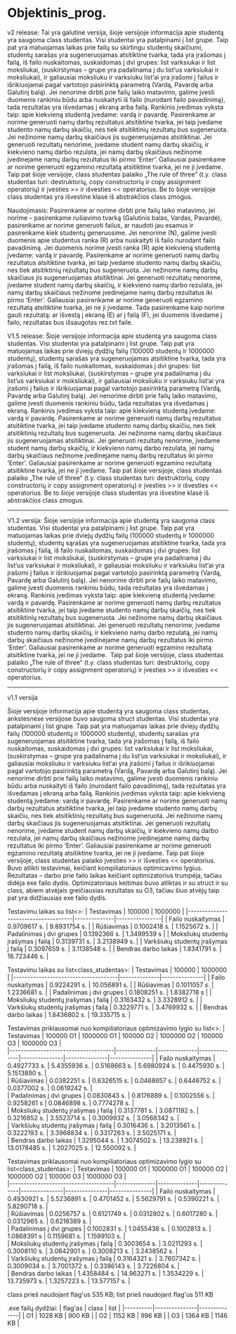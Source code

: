 # Objektinis_prog.

v2 release:
Tai yra galutinė versija, šioje versijoje informacija apie studentą yra saugoma class studentas. Visi studentai yra patalpinami į list<studentas> grupe. Taip pat yra matuojamas laikas prie failų su skirtingu studentų skaičiumi, studentų sarašas yra sugeneruojamas atsitiktine tvarka, tada yra įrašomas į failą, iš failo nuskaitomas, suskaidomas į dvi grupes: list<studentas> varksiukai ir list<studentas> moksliukai, (suskirstymas – grupe yra padalinama į du list‘us varksiukai ir moksliukai), ir galiausiai moksliuku ir varksiuku list‘ai yra įrašomi į failus ir išrikiuojamai pagal vartotojo pasirinktą parametrą (Vardą, Pavardę arba Galutinį balą). Jei nenorime dirbti prie failų laiko matavimo, galime įvesti duomenis rankiniu būdu arba nuskaityti iš failo (nurodant failo pavadinimą), tada rezultatas yra išvedamas į ekraną arba failą. Rankinis įvedimas vyksta taip: apie kiekvieną studentą įvedame: vardą ir pavardę. Pasirenkame ar norime generuoti namų darbų rezultatus atsitiktine tvarka, jei taip įvedame studento namų darbų skaičiu, nes tiek atsitiktinių rezultatų bus sugeneruota. Jei nežinome namų darbų skaičiaus jis sugeneruojamas atsitiktinai. Jei generuoti rezultatų nenorime, įvedame student namų darbų skaičių, ir kiekvieno namų darbo rezulata, jei namų darbų skaičiaus nežinome įvedinejame namų darbų rezultatus iki pirmo ‘Enter’. Galiausiai pasirenkame ar norime generuoti egzamino rezultatą atsitiktine tvarka, jei ne ji įvedame.  Taip pat šioje versijoje, class studentas palaiko „The rule of three“ (t.y. class studentas turi: destruktorių, copy constructorių ir copy assignment operatorių) ir įvesties >> ir išvesties << operatorius. Be to šioje versijoje class studentas yra išvestine klasė iš abstrakčios class zmogus. 

Naudojimasis:
Pasirenkame ar norime dirbti prie failų laiko matavimo, jei norime – pasirenkame rušiavimo tvarką (Galutinis balas, Vardas, Pavardė), pasirenkame ar norime generuoti failus, ar naudoti jau esamus ir pasirenkame kiek studentų generuosime. Jei nenorime (N), galime įvesti duomenis apie studentus ranka (R) arba nuskaityti iš failo nurodant failo pavadinimą. Jei duomenis norime įvesti ranka (R) apie kiekvieną studentą įvedame: vardą ir pavardę. Pasirenkame ar norime generuoti namų darbų rezultatus atsitiktine tvarka, jei taip įvedame studento namų darbų skaičiu, nes tiek atsitiktinių rezultatų bus sugeneruota. Jei nežinome namų darbų skaičiaus jis sugeneruojamas atsitiktinai. Jei generuoti rezultatų nenorime, įvedame student namų darbų skaičių, ir kiekvieno namų darbo rezulata, jei namų darbų skaičiaus nežinome įvedinejame namų darbų rezultatus iki pirmo ‘Enter’. Galiausiai pasirenkame ar norime generuoti egzamino rezultatą atsitiktine tvarka, jei ne ji įvedame.  Tada pasirenkame kaip norime gauti rezultatą: ar išvestą į ekraną (E) ar į failą (F), jei duomenis išvedame į failo, rezultatas bus išsaugotas rez.txt faile.


V1.5 release:
Šioje versijoje informacija apie studentą yra saugoma class studentas. Visi studentai yra patalpinami į list<studentas> grupe. Taip pat yra matuojamas laikas prie dviejų dydžių failų (100000 studentų ir 1000000 studentų), studentų sarašas yra sugeneruojamas atsitiktine tvarka, tada yra įrašomas į failą, iš failo nuskaitomas, suskaidomas į dvi grupes: list<studentas> varksiukai ir list<studentas> moksliukai, (suskirstymas – grupe yra padalinama į du list‘us varksiukai ir moksliukai), ir galiausiai moksliuku ir varksiuku list‘ai yra įrašomi į failus ir išrikiuojamai pagal vartotojo pasirinktą parametrą (Vardą, Pavardę arba Galutinį balą). Jei nenorime dirbti prie failų laiko matavimo, galime įvesti duomenis rankiniu būdu, tada rezultatas yra išvedamas į ekraną. Rankinis įvedimas vyksta taip: apie kiekvieną studentą įvedame: vardą ir pavardę. Pasirenkame ar norime generuoti namų darbų rezultatus atsitiktine tvarka, jei taip įvedame studento namų darbų skaičiu, nes tiek atsitiktinių rezultatų bus sugeneruota. Jei nežinome namų darbų skaičiaus jis sugeneruojamas atsitiktinai. Jei generuoti rezultatų nenorime, įvedame student namų darbų skaičių, ir kiekvieno namų darbo rezulata, jei namų darbų skaičiaus nežinome įvedinejame namų darbų rezultatus iki pirmo ‘Enter’. Galiausiai pasirenkame ar norime generuoti egzamino rezultatą atsitiktine tvarka, jei ne ji įvedame.  Taip pat šioje versijoje, class studentas palaiko „The rule of three“ (t.y. class studentas turi: destruktorių, copy constructorių ir copy assignment operatorių) ir įvesties >> ir išvesties << operatorius. Be to šioje versijoje class studentas yra išvestine klasė iš abstrakčios class zmogus. 

-------------------------------------------------------------------------------------------------------------------------------------------------------------------------------------

V1.2 versija:
Šioje versijoje informacija apie studentą yra saugoma class studentas. Visi studentai yra patalpinami į list<studentas> grupe. Taip pat yra matuojamas laikas prie dviejų dydžių failų (100000 studentų ir 1000000 studentų), studentų sąrašas yra sugeneruojamas atsitiktine tvarka, tada yra įrašomas į failą, iš failo nuskaitomas, suskaidomas į dvi grupes: list<studentas> varksiukai ir list<studentas> moksliukai, (suskirstymas – grupe yra padalinama į du list‘us varksiukai ir moksliukai), ir galiausiai moksliuku ir varksiuku list‘ai yra įrašomi į failus ir išrikiuojamai pagal vartotojo pasirinktą parametrą (Vardą, Pavardę arba Galutinį balą). Jei nenorime dirbti prie failų laiko matavimo, galime įvesti duomenis rankiniu būdu, tada rezultatas yra išvedamas į ekraną. Rankinis įvedimas vyksta taip: apie kiekvieną studentą įvedame: vardą ir pavardę. Pasirenkame ar norime generuoti namų darbų rezultatus atsitiktine tvarka, jei taip įvedame studento namų darbų skaičių, nes tiek atsitiktinių rezultatų bus sugeneruota. Jei nežinome namų darbų skaičiaus jis sugeneruojamas atsitiktinai. Jei generuoti rezultatų nenorime, įvedame studento namų darbų skaičių, ir kiekvieno namų darbo rezulatą, jei namų darbų skaičiaus nežinome įvedinėjame namų darbų rezultatus iki pirmo ‘Enter’. Galiausiai pasirenkame ar norime generuoti egzamino rezultatą atsitiktine tvarka, jei ne ji įvedame.  Taip pat šioje versijoje, class studentas palaiko „The rule of three“ (t.y. class studentas turi: destruktorių, copy constructorių ir copy assignment operatorių) ir įvesties >> ir išvesties << operatorius.

-----------------------------------------------------------------------------------------------------------------------------------------------------------------------------------------
v1.1 versija 

Šioje versijoje informacija apie studentą yra saugoma class studentas,  ankstesnėse versijose buvo saugoma struct studentas. Visi studentai yra patalpinami į list<studentas> grupe. Taip pat yra matuojamas laikas prie dviejų dydžių failų (100000 studentų ir 1000000 studentų), studentų sarašas yra sugeneruojamas atsitiktine tvarka, tada yra įrašomas į failą, iš failo nuskaitomas, suskaidomas į dvi grupes: list<studentas> varksiukai ir list<studentas> moksliukai, (suskirstymas – grupe yra padalinama į du list‘us varksiukai ir moksliukai), ir galiausiai moksliuku ir varksiuku list‘ai yra įrašomi į failus ir išrikiuojamai pagal vartotojo pasirinktą parametrą (Vardą, Pavardę arba Galutinį balą). Jei nenorime dirbti prie failų laiko matavimo, galime įvesti duomenis rankiniu būdu arba nuskaityti iš failo (nurodant failo pavadinimą), tada rezultatas yra išvedamas į ekraną arba failą. Rankinis įvedimas vyksta taip: apie kiekvieną studentą įvedame: vardą ir pavardę. Pasirenkame ar norime generuoti namų darbų rezultatus atsitiktine tvarka, jei taip įvedame studento namų darbų skaičiu, nes tiek atsitiktinių rezultatų bus sugeneruota. Jei nežinome namų darbų skaičiaus jis sugeneruojamas atsitiktinai. Jei generuoti rezultatų nenorime, įvedame student namų darbų skaičių, ir kiekvieno namų darbo rezulata, jei namų darbų skaičiaus nežinome įvedinejame namų darbų rezultatus iki pirmo ‘Enter’. Galiausiai pasirenkame ar norime generuoti egzamino rezultatą atsitiktine tvarka, jei ne ji įvedame.  Taip pat šioje versijoje, class studentas palaiko įvesties >> ir išvesties << operatorius. Buvo atlikti testavimai, keičiant kompiliatoriaus optimicavimo lygius. Rezultatas – darbo prie failo laikas keičiant optimizatorius trumpėja, tačiau didėja exe failo dydis. Optimizatoriaus keitimas buvo atliktas ir su struct ir su class, abiem atvėjais greičiausias rezultatas su O3, tačiau šiuo atvėjų taip pat yra didžiausias exe failo dydis. 



Testavimu laikas su list<>:
| Testavimas                          | 100000       | 1000000        | 
|-------------------------------------|--------------|----------------|
| Failo nuskaitymas                   | 0.9709617 s. | 9.8931754 s.   |
| Rūšiavimas                          | 0.1002418 s. | 1.1525672 s.   | 
| Padalinimas į dvi grupes            | 0.1392366 s. | 1.3499539 s    | 
| Moksliukų studentų įrašymas į failą | 0.3139731 s. | 3.2138949 s.   | 
| Varkšiukų studentų įrašymas į failą | 0.3097659 s. | 3.1138548 s.   | 
| Bendras darbo laikas                | 1.8341791 s. | 18.723446 s.   | 


Testavimu laikas su list<class_studentas>:
| Testavimas                          | 100000       | 1000000       |
|-------------------------------------|--------------|---------------|
| Failo nuskaitymas                   | 0.9224291 s. | 10.056891 s.  | 
| Rūšiavimas                          | 0.1011057 s. | 1.2336681 s.  |
| Padalinimas į dvi grupes            | 0.1808251 s. | 1.8382718 s   | 
| Moksliukų studentų įrašymas į failą | 0.3163432 s. | 3.3328912 s.  | 
| Varkšiukų studentų įrašymas į failą | 0.3229771 s. | 3.4769932 s.  |
| Bendras darbo laikas                | 1.8436802 s. | 19.335715 s. | 

Testavimas priklausomai nuo kompiliatoriaus optimizavimo lygio su list<>:
| Testavimas                          | 100000   O1  | 1000000  O1  | 100000   O2  | 1000000   O2  | 100000    O3  | 1000000   O3  |    
|-------------------------------------|--------------|--------------|--------------|---------------|---------------|---------------|
| Failo nuskaitymas                   | 0.4927733 s. | 5.4355936 s. | 0.5168663 s. | 5.6980924 s.  | 0.4475930 s.  | 5.1513890 s.  |               
| Rūšiavimas                          | 0.0382251 s. | 0.6326515 s. | 0.0468657 s. | 0.6446752 s.  | 0.0377002 s.  | 0.0619242 s.  |               
| Padalinimas į dvi grupes            | 0.0830843 s. | 0.8176889 s. | 0.1002556 s. | 0.9258261 s   | 0.0846898 s.  | 0.7774278 s.  |               
| Moksliukų studentų įrašymas į failą | 0.3137781 s. | 3.0871192 s. | 0.3216852 s. | 3.5523714 s.  | 0.3009932 s.  | 3.0568342 s.  |        
| Varkšiukų studentų įrašymas į failą | 0.3016436 s. | 3.2013561 s. | 0.3222193 s. | 3.3968834 s.  | 0.3317263 s.  | 3.5025171 s.  |        
| Bendras darbo laikas                | 1.3295044 s. | 1.3074502 s. | 13.238921 s. | 13.0178485 s. | 1.2027025 s.  | 12.550092 s.  |     

Testavimas priklausomai nuo kompiliatoriaus optimizavimo lygio su list<class_studentas>:
| Testavimas                          | 100000   O1  | 1000000  O1  | 100000   O2  | 1000000   O2  | 100000    O3  | 1000000   O3  |       
|-------------------------------------|--------------|--------------|--------------|---------------|---------------|---------------|
| Failo nuskaitymas                   | 0.4930921 s. | 5.5236891 s. | 0.4701452 s. | 5.5629791 s.  | 0.5390221 s.  | 5.8290718 s.  |               
| Rūšiavimas                          | 0.0256757 s. | 0.6121749 s. | 0.0312802 s. | 0.6017280 s.  | 0.0312965 s.  | 0.6216389 s.  |               
| Padalinimas į dvi grupes            | 0.1002831 s. | 1.0455438 s. | 0.1002813 s. | 1.0868391 s   | 0.1159681 s.  | 1.1599103 s.  |               
| Moksliukų studentų įrašymas į failą | 0.3003654 s. | 3.0211293 s. | 0.3008110 s. | 3.0842901 s.  | 0.3008213 s.  | 3.2438562 s.  |        
| Varkšiukų studentų įrašymas į failą | 0.3164321 s. | 3.7607342 s. | 0.3009034 s. | 3.7001372 s.  | 0.3386143 s.  | 3.7226804 s.  |        
| Bendras darbo laikas                | 1.4358484 s. | 14.963271 s. | 1.3534229 s. | 13.735973 s.  | 1.3257223 s.  | 13.577157 s.  |     


class prieš naudojant flag'us 535 KB;
list prieš naudojant flag'us 511 KB

.exe failų dydžiai:
| flag'as  | class         | list         |
|----------|---------------|--------------|
| O1       | 1028       KB | 900       KB | 
| O2       | 1152       KB | 996       KB |
| O3       | 1364       KB | 1146      KB | 















